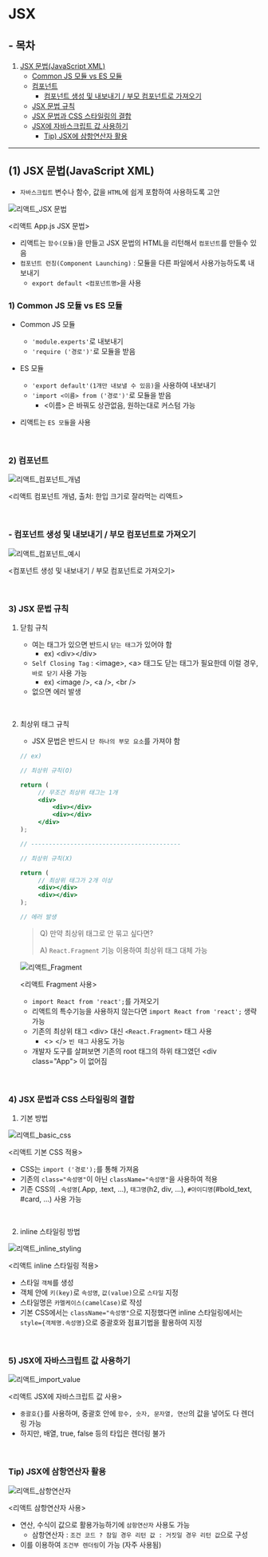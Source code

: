 # JSX

## - 목차
1. [JSX 문법(JavaScript XML)](#1-jsx-문법javascript-xml)
    - [Common JS 모듈 vs ES 모듈](#1-common-js-모듈-vs-es-모듈)
    - [컴포넌트](#2-컴포넌트)
        - [컴포넌트 생성 및 내보내기 / 부모 컴포넌트로 가져오기](#--컴포넌트-생성-및-내보내기--부모-컴포넌트로-가져오기)
    - [JSX 문법 규칙](#3-jsx-문법-규칙)
    - [JSX 문법과 CSS 스타일링의 결합](#4-jsx-문법과-css-스타일링의-결합)
    - [JSX에 자바스크립트 값 사용하기](#5-jsx에-자바스크립트-값-사용하기)
        - [Tip) JSX에 삼항연산자 활용](#tip-jsx에-삼항연산자-활용) 
   
---

## (1) JSX 문법(JavaScript XML)

- `자바스크립트` 변수나 함수, 값을 `HTML`에 쉽게 포함하여 사용하도록 고안

![리액트_JSX 문법](../img/React_app_JSX.png)

<리액트 App.js JSX 문법>

- 리액트는 `함수(모듈)`을 만들고 JSX 문법의 HTML을 리턴해서 `컴포넌트`를 만들수 있음
- `컴포넌트 런칭(Component Launching)` : 모듈을 다른 파일에서 사용가능하도록 내보내기
  - `export default <컴포넌트명>`을 사용

### **1) Common JS 모듈 vs ES 모듈**

- Common JS 모듈
  - `'module.experts'`로 내보내기
  - `'require ('경로')'`로 모듈을 받음


- ES 모듈
  - `'export default'(1개만 내보낼 수 있음)`을 사용하여 내보내기
  - `'import <이름> from ('경로')'`로 모듈을 받음
    - <이름> 은 바꿔도 상관없음, 원하는대로 커스텀 가능


- 리액트는 `ES 모듈`을 사용

<br>

### **2) 컴포넌트**

![리액트_컴포넌트_개념](../img/React_component.jpeg)

<리액트 컴포넌트 개념, 출처: 한입 크기로 잘라먹는 리액트>

<br>

### - 컴포넌트 생성 및 내보내기 / 부모 컴포넌트로 가져오기

![리액트_컴포넌트_예시](../img/React_컴포넌트_예시.png)

<컴포넌트 생성 및 내보내기 / 부모 컴포넌트로 가져오기>

<br>

### **3) JSX 문법 규칙**

1) 닫힘 규칙

   - 여는 태그가 있으면 반드시 `닫는 태그`가 있어야 함
     - ex) \<div>\</div>
   - `Self Closing Tag` : \<image>, \<a> 태그도 닫는 태그가 필요한데 이럴 경우, `바로 닫기` 사용 가능
     - ex) \<image />, \<a />, \<br />
   - 없으면 에러 발생
     
<br>

2) 최상위 태그 규칙

   - JSX 문법은 반드시 `단 하나의 부모 요소`를 가져야 함
   
   ```jsx
   // ex)
   
   // 최상위 규칙(O)
   
   return (
        // 무조건 최상위 태그는 1개 
        <div>
            <div></div>   
            <div></div>   
        </div>
   );
   
   // ------------------------------------------
   
   // 최상위 규칙(X)
   
   return (
        // 최상위 태그가 2개 이상
        <div></div>
        <div></div>
   );
   
   // 에러 발생
   ```

   > Q) 만약 최상위 태그로 안 묶고 싶다면?
   >
   > A) `React.Fragment` 기능 이용하여 최상위 태그 대체 가능
   
    ![리액트_Fragment](../img/React_Fragment.png)

    <리액트 Fragment 사용>
    
   - `import React from 'react';`를 가져오기
   - 리액트의 특수기능을 사용하지 않는다면 `import React from 'react';` 생략 가능
   - 기존의 최상위 태그 \<div> 대신 `<React.Fragment>` 태그 사용
     - <> </> `빈 태그` 사용도 가능
   - 개발자 도구를 살펴보면 기존의 root 태그의 하위 태그였던 \<div class="App"> 이 없어짐

<br>

### **4) JSX 문법과 CSS 스타일링의 결합**

1) 기본 방법

![리액트_basic_css](../img/React_basic_css.png)

<리액트 기본 CSS 적용>

- CSS는 `import ('경로');`를 통해 가져옴
- 기존의 `class="속성명"`이 아닌 `className="속성명"`을 사용하여 적용
- 기존 CSS의 `.속성명`(.App, .text, ...), `태그명`(h2, div, ...), `#아이디명`(#bold_text, #card, ...) 사용 가능

<br>

2) inline 스타일링 방법

![리액트_inline_styling](../img/React_inline_styling.png)

<리액트 inline 스타일링 적용>

- 스타일 `객체`를 생성
- 객체 안에 `키(key)`로 `속성명`, `값(value)`으로 `스타일` 지정 
- 스타일명은 `카멜케이스(camelCase)`로 작성
- 기본 CSS에서는 `className="속성명"`으로 지정했다면 inline 스타일링에서는 `style={객체명.속성명}`으로 중괄호와 점표기법을 활용하여 지정

<br>

### **5) JSX에 자바스크립트 값 사용하기**

![리액트_import_value](../img/React_import_value.png)

<리액트 JSX에 자바스크립트 값 사용>

- `중괄호{}`를 사용하며, 중괄호 안에 `함수, 숫자, 문자열, 연산`의 값을 넣어도 다 렌더링 가능
- 하지만, 배열, true, false 등의 타입은 렌더링 불가

<br>

### Tip) JSX에 삼항연산자 활용

![리액트_삼항연산자](../img/React_삼항연산자.png)

<리액트 삼항연산자 사용>

- 연산, 수식이 값으로 활용가능하기에 `삼항연산자` 사용도 가능
  - 삼항연산자 : `조건 코드 ? 참일 경우 리턴 값 : 거짓일 경우 리턴 값`으로 구성
- 이를 이용하여 `조건부 렌더링`이 가능 (자주 사용됨)
